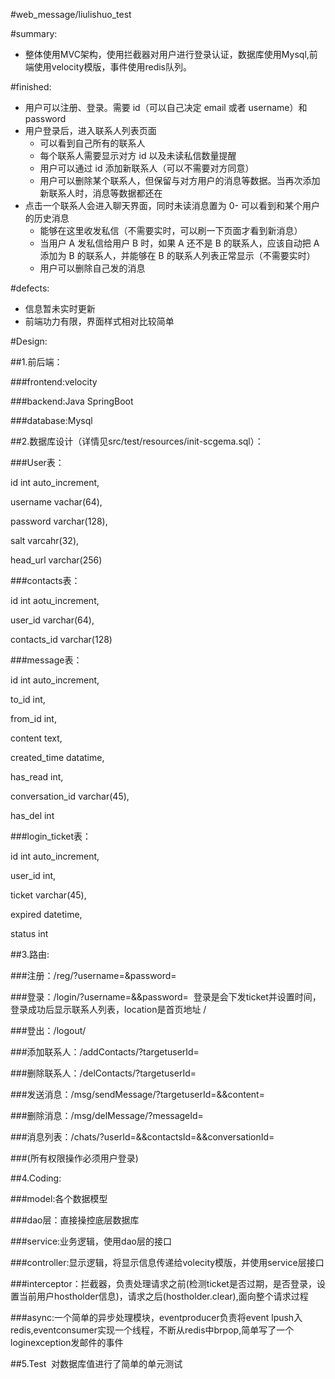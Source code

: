 #web_message/liulishuo_test

#summary:
* 整体使用MVC架构，使用拦截器对用户进行登录认证，数据库使用Mysql,前端使用velocity模版，事件使用redis队列。

#finished:
* 用户可以注册、登录。需要 id（可以自己决定 email 或者 username）和 password
* 用户登录后，进入联系人列表页面
    - 可以看到自己所有的联系人
    - 每个联系人需要显示对方 id 以及未读私信数量提醒
    - 用户可以通过 id 添加新联系人（可以不需要对方同意）
    - 用户可以删除某个联系人，但保留与对方用户的消息等数据。当再次添加新联系人时，消息等数据都还在
* 点击一个联系人会进入聊天界面，同时未读消息置为 0- 可以看到和某个用户的历史消息
    - 能够在这里收发私信（不需要实时，可以刷一下页面才看到新消息）
    - 当用户 A 发私信给用户 B 时，如果 A 还不是 B 的联系人，应该自动把 A 添加为 B 的联系人，并能够在 B 的联系人列表正常显示（不需要实时）
    - 用户可以删除自己发的消息

#defects:
* 信息暂未实时更新
* 前端功力有限，界面样式相对比较简单

#Design:

  ##1.前后端：

  ###frontend:velocity
  
  ###backend:Java SpringBoot
  
  ###database:Mysql
  
##2.数据库设计（详情见src/test/resources/init-scgema.sql）：
  
  ###User表：
   
   id int auto_increment,
   
   username vachar(64),
   
   password varchar(128),
   
   salt varcahr(32),
   
   head_url varchar(256)

  ###contacts表：
   
   id int aotu_increment,
   
   user_id varchar(64),
   
   contacts_id varchar(128)

  ###message表：
   
   id int auto_increment,
   
   to_id int,
   
   from_id int,
   
   content text,
   
   created_time datatime,
   
   has_read int,
   
   conversation_id varchar(45),
   
   has_del int

  ###login_ticket表：
   
   id int auto_increment,
   
   user_id int,
   
   ticket varchar(45),
   
   expired datetime,
   
   status int
   
   
##3.路由:

###注册：/reg/?username=&password=
 
###登录：/login/?username=&&password=  登录是会下发ticket并设置时间，登录成功后显示联系人列表，location是首页地址 /
 
###登出：/logout/
 
###添加联系人：/addContacts/?targetuserId=
 
###删除联系人：/delContacts/?targetuserId=
 
###发送消息：/msg/sendMessage/?targetuserId=&&content=
 
###删除消息：/msg/delMessage/?messageId=
 
###消息列表：/chats/?userId=&&contactsId=&&conversationId=
 
###(所有权限操作必须用户登录)
  
##4.Coding:
 
###model:各个数据模型
 
###dao层：直接操控底层数据库
 
###service:业务逻辑，使用dao层的接口
 
###controller:显示逻辑，将显示信息传递给volecity模版，并使用service层接口
 
###interceptor：拦截器，负责处理请求之前(检测ticket是否过期，是否登录，设置当前用户hostholder信息)，请求之后(hostholder.clear),面向整个请求过程
 
###async:一个简单的异步处理模块，eventproducer负责将event lpush入redis,eventconsumer实现一个线程，不断从redis中brpop,简单写了一个loginexception发邮件的事件

 
##5.Test
  对数据库值进行了简单的单元测试
  
 
 

